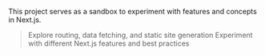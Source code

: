 This project serves as a sandbox to experiment with features and concepts in Next.js.
>Explore routing, data fetching, and static site generation
>Experiment with different Next.js features and best practices
